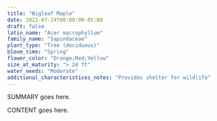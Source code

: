 ```yaml
---
title: "Bigleaf Maple"
date: 2022-07-24T00:00:00-05:00
draft: false
latin_name: "Acer macrophyllum"
family_name: "Sapindaceae"
plant_type: "Tree (deciduous)"
bloom_time: "Spring"
flower_color: "Orange;Red;Yellow"
size_at_maturity: "> 24 ft"
water_needs: "Moderate"
additional_characteristices_notes: "Provides shelter for wildlife"
---
```


SUMMARY goes here.

<!--more-->

CONTENT goes here.